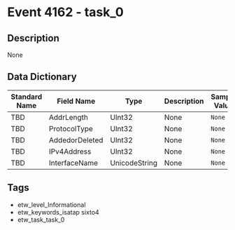 # Event 4162 - task_0

## Description
None

## Data Dictionary
|Standard Name|Field Name|Type|Description|Sample Value|
|---|---|---|---|---|
|TBD|AddrLength|UInt32|None|`None`|
|TBD|ProtocolType|UInt32|None|`None`|
|TBD|AddedorDeleted|UInt32|None|`None`|
|TBD|IPv4Address|UInt32|None|`None`|
|TBD|InterfaceName|UnicodeString|None|`None`|

## Tags
* etw_level_Informational
* etw_keywords_isatap sixto4
* etw_task_task_0